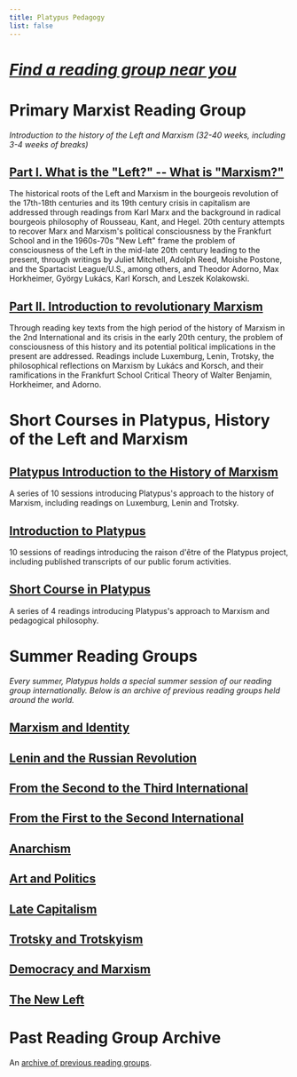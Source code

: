 ```yaml
---
title: Platypus Pedagogy
list: false
---
```


# _[Find a reading group near you](/chapters)_

# Primary Marxist Reading Group

_Introduction to the history of the Left and Marxism (32-40 weeks, including 3-4 weeks of breaks)_

## [Part I. What is the "Left?" -- What is "Marxism?"](primary/what-is-the-left-what-is-marxism)

The historical roots of the Left and Marxism in the bourgeois revolution of the 17th-18th centuries and its 19th century crisis in capitalism are addressed through readings from Karl Marx and the background in radical bourgeois philosophy of Rousseau, Kant, and Hegel. 20th century attempts to recover Marx and Marxism's political consciousness by the Frankfurt School and in the 1960s-70s "New Left" frame the problem of consciousness of the Left in the mid-late 20th century leading to the present, through writings by Juliet Mitchell, Adolph Reed, Moishe Postone, and the Spartacist League/U.S., among others, and Theodor Adorno, Max Horkheimer, György Lukács, Karl Korsch, and Leszek Kolakowski.

## [Part II. Introduction to revolutionary Marxism](primary/introduction-to-revolutionary-marxism)

Through reading key texts from the high period of the history of Marxism in the 2nd International and its crisis in the early 20th century, the problem of consciousness of this history and its potential political implications in the present are addressed. Readings include Luxemburg, Lenin, Trotsky, the philosophical reflections on Marxism by Lukács and Korsch, and their ramifications in the Frankfurt School Critical Theory of Walter Benjamin, Horkheimer, and Adorno.


# Short Courses in Platypus, History of the Left and Marxism

## [Platypus Introduction to the History of Marxism](short/introduction-to-the-history-of-marxism)
A series of 10 sessions introducing Platypus's approach to the history of Marxism, including readings on Luxemburg, Lenin and Trotsky.

## [Introduction to Platypus](short/introduction-to-platypus)
10 sessions of readings introducing the raison d'être of the Platypus project, including published transcripts of our public forum activities.

## [Short Course in Platypus](short/short-course-in-platypus)
A series of 4 readings introducing Platypus's approach to Marxism and pedagogical philosophy.


# Summer Reading Groups

_Every summer, Platypus holds a special summer session of our reading group internationally. Below is an archive of previous reading groups held around the world._

## [Marxism and Identity](summer/marxism-and-identity)

## [Lenin and the Russian Revolution](summer/lenin-and-the-1917-russian-revolution)

## [From the Second to the Third International](summer/from-the-2nd-3rd-international)

## [From the First to the Second International](summer/from-the-1st-2nd-international)

## [Anarchism](summer/anarchism)

## [Art and Politics](summer/art-and-politics)

## [Late Capitalism](summer/late-capitalism)

## [Trotsky and Trotskyism](trotsky-trotskyism)

## [Democracy and Marxism](democracy-and-marxism)

## [The New Left](new-left)

# Past Reading Group Archive

An [archive of previous reading groups](archive).
